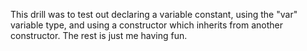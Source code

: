 This drill was to test out declaring a variable constant, using the "var" variable type, and using a constructor which inherits from another constructor.  The rest is just me having fun.